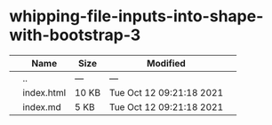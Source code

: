 whipping-file-inputs-into-shape-with-bootstrap-3
================================================

<table><thead><tr class="header"><th></th><th>Name</th><th>Size</th><th>Modified</th><th></th></tr></thead><tbody><tr class="odd"><td></td><td><span class="goup">..</span></td><td>—</td><td>—</td><td></td></tr><tr class="even"><td></td><td><span class="name">index.html</span></td><td>10 KB</td><td>Tue Oct 12 09:21:18 2021</td><td></td></tr><tr class="odd"><td></td><td><span class="name">index.md</span></td><td>5 KB</td><td>Tue Oct 12 09:21:18 2021</td><td></td></tr></tbody></table>
